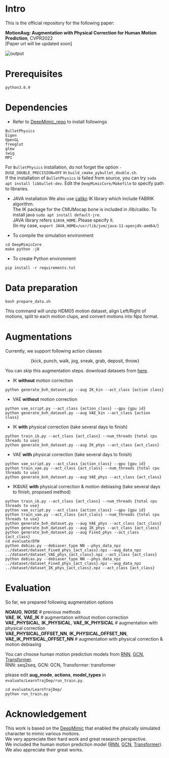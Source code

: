 # Intro
This is the official repository for the following paper:

**MotionAug: Augmentation with Physical Correction for Human Motion Prediction**, CVPR2022  
[Paper url will be updated soon]  

![output](https://user-images.githubusercontent.com/32920601/156518681-54ba5a7e-2cee-461f-88ab-ba2255b8ea7e.gif)

# Prerequisites
```
python3.6.9
```

# Dependencies
- Refer to [DeepMimic_repo](https://github.com/xbpeng/DeepMimic) to install followings
```
BulletPhysics
Eigen
OpenGL
freeglut
glew
swig
MPI
```
For ```BulletPhysics``` installation, do not forget the option ```-DUSE_DOUBLE_PRECISION=OFF``` in ```build_cmake_pybullet_double.sh```.  
If the installation of ```BulletPhysics``` is failed from source, you can try ```sudo apt install libbullet-dev```.
Edit the ```DeepMimicCore/Makefile``` to specify path to libraries.

- JAVA installation
We also use [caliko](https://github.com/FedUni/caliko) IK library which include FABRIK algorithm.  
The IK package for the CMUMocap bone is included in /lib/caliko. 
To install java ```sudo apt install default-jre```.  
JAVA library refers ```$JAVA_HOME```. Please specify it.  
(In my case, ```export JAVA_HOME=/usr/lib/jvm/java-11-openjdk-amd64/```)  


- To compile the simulation environment
```
cd DeepMimicCore
make python -j8
```

- To create Python environment
```
pip install -r requirements.txt
```

# Data preparation
```
bash prepare_data.sh
```
This command will unzip HDM05 motion dataset, align Left/Right of motions, split to each motion clups, and convert motions into Npz format.

# Augmentations
Currently, we support following action classes
<p align="center">
  {kick, punch, walk, jog, sneak, grab, deposit, throw}
</p>

You can skip this augmentation steps. download datasets from [here](https://drive.google.com/drive/folders/1wSyJ5BhiIiBGhVcwi3mXUW7ZFqe4PyiI?usp=sharing).


- IK **without** motion correction
```
python generate_bvh_dataset.py --aug IK_kin --act_class {action class}
```
  

- VAE **without** motion correction
```
python vae_script.py --act_class {action_class} --gpu {gpu id}
python generate_bvh_dataset.py --aug VAE_kin --act_class {action class}
```
  
  
- IK **with** physical correction (take several days to finish)
```
python train_ik.py --act_class {act_class} --num_threads {total cpu threads to use}
python generate_bvh_dataset.py --aug IK_phys --act_class {act_class}
```
  
- VAE **with** physical correction (take several days to finish)
```
python vae_script.py --act_class {action_class} --gpu {gpu id}
python train_vae.py --act_class {act_class} --num_threads {total cpu threads to use}
python generate_bvh_dataset.py --aug VAE_phys --act_class {act_class}
```

- IK&VAE **with** physical correction & motion debiasing (take several days to finish, proposed method)
```
python train_ik.py --act_class {act_class} --num_threads {total cpu threads to use}
python vae_script.py --act_class {action_class} --gpu {gpu id}
python train_vae.py --act_class {act_class} --num_threads {total cpu threads to use}
python generate_bvh_dataset.py --aug VAE_phys --act_class {act_class}
python generate_bvh_dataset.py --aug IK_phys --act_class {act_class}
python generate_bvh_dataset.py --aug Fixed_phys --act_class {act_class}
cd evaluate/DTW
python debias.py --debiaser_type NN --phys_data_npz ../dataset/dataset_Fixed_phys_{act_class}.npz --aug_data_npz ../dataset/dataset_VAE_phys_{act_class}.npz --act_class {act_class}
python debias.py --debiaser_type NN --phys_data_npz ../dataset/dataset_Fixed_phys_{act_class}.npz --aug_data_npz ../dataset/dataset_IK_phys_{act_class}.npz --act_class {act_class}
```
# Evaluation
So far, we prepared following augmentation options  

  **NOAUG**, **NOISE**  # previous methods  
  **VAE**, **IK**, **VAE_IK**  # augmentation without motion correction  
  **VAE_PHYSICAL**, **IK_PHYSICAL**, **VAE_IK_PHYSICAL**  # augmentation with physical correction  
  **VAE_PHYSICAL_OFFSET_NN**, **IK_PHYSICAL_OFFSET_NN**,  
  **VAE_IK_PHYSICAL_OFFSET_NN**  # augmentation with physical correction & motion debiasing  

You can choose human motion prediction models from [RNN](https://github.com/enriccorona/human-motion-prediction-pytorch), [GCN](https://github.com/wei-mao-2019/LearnTrajDep), [Transformer](https://github.com/idiap/potr).  
RNN: seq2seq, GCN: GCN, Transformer: transformer  

please edit **aug_mode**, **actions**, **model_types** in ```evaluate/LearnTrajDep/run_train.py```.
```
cd evaluate/LearnTrajDep/
python run_train.py
```

# Acknowledgement
This work is based on the [DeepMimic](https://xbpeng.github.io/projects/DeepMimic/index.html) that enabled the phsically simulated character to mimic various moitons.  
We very appreciate their hard work and great research perspective.  
We included the human motion prediction model ([RNN](https://github.com/enriccorona/human-motion-prediction-pytorch), [GCN](https://github.com/wei-mao-2019/LearnTrajDep), [Transformer](https://github.com/idiap/potr)).  
We also appreciate their great works.
